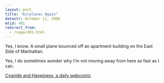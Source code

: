 ```yaml
---
layout: post
title: "Airplanes Again"
datestr: October 11, 2006
mtid: 401
redirect_from:
  - /saga/401.html
---
```


Yes, I know.  A small plane bounced off an apartment building on the East Side of Manhattan.

Yes, I do sometimes wonder why I'm not moving away from here as fast as I can.

[Cyanide and Happiness, a daily webcomic](https://www.explosm.net/comics/680/)
